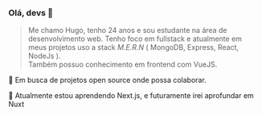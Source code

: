 ### Olá, devs 👋

> Me chamo Hugo, tenho 24 anos e sou estudante na área de desenvolvimento web.
> Tenho foco em fullstack e atualmente em meus projetos uso a stack *M.E.R.N* ( MongoDB, Express, React, NodeJs ). <br> Também possuo conhecimento em frontend com VueJS.

👯 Em busca de projetos open source onde possa colaborar.

🌱 Atualmente estou aprendendo Next.js, e futuramente irei aprofundar em Nuxt
